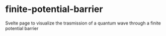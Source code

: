 # finite-potential-barrier
Svelte page to visualize the trasmission of a quantum wave through a finite potential barrier
